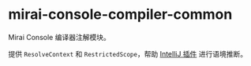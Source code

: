 # mirai-console-compiler-common

Mirai Console 编译器注解模块。

提供 `ResolveContext` 和 `RestrictedScope`，帮助 [IntelliJ 插件](../intellij-plugin) 进行语境推断。
